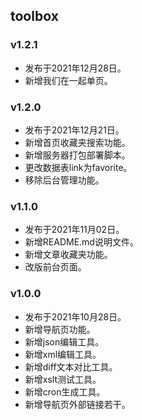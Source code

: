 ## toolbox

### v1.2.1
* 发布于2021年12月28日。
* 新增我们在一起单页。

### v1.2.0
* 发布于2021年12月21日。
* 新增首页收藏夹搜索功能。
* 新增服务器打包部署脚本。
* 更改数据表link为favorite。
* 移除后台管理功能。

### v1.1.0
* 发布于2021年11月02日。
* 新增README.md说明文件。  
* 新增文章收藏夹功能。
* 改版前台页面。 

### v1.0.0
* 发布于2021年10月28日。
* 新增导航页功能。
* 新增json编辑工具。
* 新增xml编辑工具。
* 新增diff文本对比工具。
* 新增xslt测试工具。
* 新增cron生成工具。
* 新增导航页外部链接若干。
